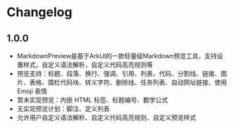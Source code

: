 # Changelog

## 1.0.0
- MarkdownPreview是基于ArkUI的一款轻量级Markdown预览工具，支持设置样式，自定义语法解析，自定义代码高亮规则等
- 预览支持：标题、段落、换行、强调、引用、列表、代码、分割线、链接、图片、表格、围栏代码块、转义字符、删除线、任务列表、自动网址链接、使用 Emoji 表情
- 暂未实现预览：内嵌 HTML 标签、标题编号、数学公式
- 无实现预览计划：脚注、定义列表
- 允许用户自定义语法解析、自定义代码高亮规则、自定义预览样式